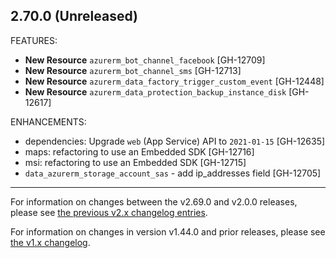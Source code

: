 ## 2.70.0 (Unreleased)

FEATURES:

* **New Resource** `azurerm_bot_channel_facebook` [GH-12709]
* **New Resource** `azurerm_bot_channel_sms` [GH-12713]
* **New Resource** `azurerm_data_factory_trigger_custom_event` [GH-12448]
* **New Resource** `azurerm_data_protection_backup_instance_disk` [GH-12617]

ENHANCEMENTS:

* dependencies: Upgrade `web` (App Service) API to `2021-01-15` [GH-12635]
* maps: refactoring to use an Embedded SDK [GH-12716]
* msi: refactoring to use an Embedded SDK [GH-12715]
* `data_azurerm_storage_account_sas` - add ip_addresses field [GH-12705]

---

For information on changes between the v2.69.0 and v2.0.0 releases, please see [the previous v2.x changelog entries](https://github.com/terraform-providers/terraform-provider-azurerm/blob/master/CHANGELOG-v2.md).

For information on changes in version v1.44.0 and prior releases, please see [the v1.x changelog](https://github.com/terraform-providers/terraform-provider-azurerm/blob/master/CHANGELOG-v1.md).
